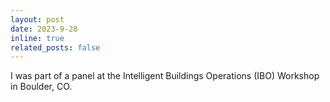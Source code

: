 ```yaml
---
layout: post
date: 2023-9-28
inline: true
related_posts: false
---
```


I was part of a panel at the Intelligent Buildings Operations (IBO) Workshop in Boulder, CO.

